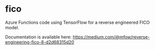 # fico
Azure Functions code using TensorFlow for a reverse engineered FICO model.

Documentation is available here: https://medium.com/@mfow/reverse-engineering-fico-8-d2d68315d20
